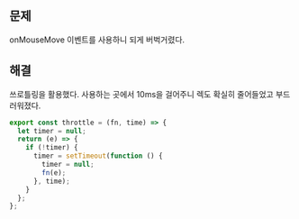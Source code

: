 ## 문제

onMouseMove 이벤트를 사용하니 되게 버벅거렸다.



## 해결 

쓰로틀링을 활용했다.  사용하는 곳에서 10ms을 걸어주니 렉도 확실히 줄어들었고 부드러워졌다.

```javascript
export const throttle = (fn, time) => {
  let timer = null;
  return (e) => {
    if (!timer) {
      timer = setTimeout(function () {
        timer = null;
        fn(e);
      }, time);
    }
  };
};

```

